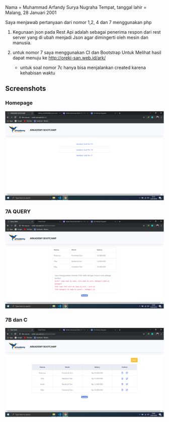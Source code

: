 Nama = Muhammad Arfandy Surya Nugraha
Tempat, tanggal lahir = Malang, 28 Januari 2001


Saya menjawab pertanyaan dari nomor 1,2, 4 dan 7 menggunakan php

1. Kegunaan json pada Rest Api adalah sebagai penerima respon dari rest server yang di ubah menjadi Json agar dimingerti oleh mesin dan manusia.

7. untuk nomor 7 saya menggunakan CI dan Bootstrap
   Untuk Melihat hasil dapat menuju ke http://oreki-san.web.id/ark/
   
   - untuk soal nomor 7c hanya bisa menjalankan created karena kehabisan waktu
   
## Screenshots
### Homepage<br>
 
![alt-text](https://github.com/Oreki13/ark4/blob/master/img/home.png)<br>

### 7A QUERY<br>
![alt-text](https://github.com/Oreki13/ark4/blob/master/img/7a.png)

### 7B dan C <br>
![alt-text](https://github.com/Oreki13/ark4/blob/master/img/7bc.png)
